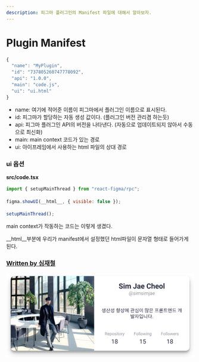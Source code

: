 ```yaml
---
description: 피그마 플러그인의 Manifest 파일에 대해서 알아보자.
---
```


# Plugin Manifest

```javascript
{
  "name": "MyPlugin",
  "id": "737805260747778092",
  "api": "1.0.0",
  "main": "code.js",
  "ui": "ui.html"
}
```

* name: 여기에 적어준 이름이 피그마에서 플러그인 이름으로 표시된다.
* id: 피그마가 할당하는 자동 생성 값이다. \(플러그인 버전 관리겸 하는듯\)
* api: 피그마 플러그인 API의 버전을 나타낸다. \(자동으로 업데이트되지 않아서 수동으로 최신화\)
* main: main context 코드가 있는 경로
* ui: 아이프레임에서 사용하는 html 파일의 상대 경로

### ui 옵션

**src/code.tsx**

```javascript
import { setupMainThread } from "react-figma/rpc";

figma.showUI(__html__, { visible: false });

setupMainThread();

```

main context가 작동하는 코드는 이렇게 생겼다.

\_\_html\_\_부분에 우리가 manifest에서 설정했던 html파일이 문자열 형태로 들어가게 된다.





### [Written by 심재철](https://github.com/simsimjae)

![](../../.gitbook/assets/simsimjae.png)

